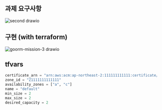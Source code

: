 ## 과제 요구사항

![second drawio](https://github.com/leemhoon00/goorm-mission-3/assets/57895643/dbe7f63c-fd58-4ff0-beb9-b8d295c996ce)

## 구현 (with terraform)

![goorm-mission-3 drawio](https://github.com/leemhoon00/goorm-mission-3/assets/57895643/cef52ec8-80e2-462b-b868-d7cb2d5940aa)

## tfvars

```tfvars
certificate_arn = "arn:aws:acm:ap-northeast-2:111111111111:certificate/11111111-1111-1111-1111-111111111111"
zone_id = "Z1111111111111"
availability_zones = ["a", "c"]
name = "default"
min_size = 2
max_size = 2
desired_capacity = 2
```
